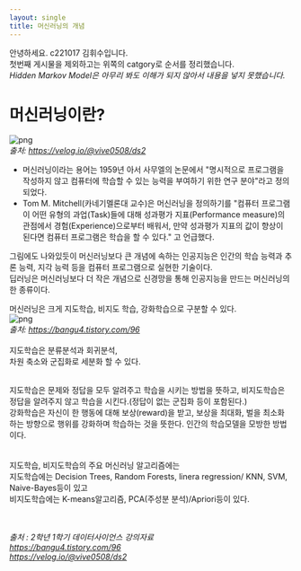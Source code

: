 ```yaml
---
layout: single
title: 머신러닝의 개념
---
```

안녕하세요. c221017 김휘수입니다.<br>
첫번째 게시물을 제외하고는 위쪽의 catgory로 순서를 정리했습니다.<br>
*Hidden Markov Model은 아무리 봐도 이해가 되지 않아서 내용을 넣지 못했습니다.*<br>

# 머신러닝이란?
![png](https://drive.google.com/uc?id=1VuEpvEl4uezs3AMFq5vu6pLOouJsCLUR) <br>
*출처: https://velog.io/@vive0508/ds2*

- 머신러닝이라는 용어는 1959년 아서 사무엘의 논문에서 "명시적으로 프로그램을 작성하지 않고 컴퓨터에 학습할 수 있는 능력을 부여하기 위한 연구 분야"라고 정의되었다. <br>
- Tom M. Mitchell(카네기멜론대 교수)은 머신러닝을 정의하기를 "컴퓨터 프로그램이 어떤 유형의 과업(Task)들에 대해 성과평가 지표(Performance measure)의 관점에서 경험(Experience)으로부터 배워서, 만약 성과평가 지표의 값이 향상이 된다면 컴퓨터 프로그램은 학습을 할 수 있다." 고 언급했다.<br>

그림에도 나와있듯이 머신러닝보다 큰 개념에 속하는 인공지능은 인간의 학습 능력과 추론 능력, 지각 능력 등을 컴퓨터 프로그램으로 실현한 기술이다.<br>
딥러닝은 머신러닝보다 더 작은 개념으로 신경망을 통해 인공지능을 만드는 머신러닝의 한 종류이다. <br>

머신러닝은 크게 지도학습, 비지도 학습, 강화학습으로 구분할 수 있다. <br>
![png](https://drive.google.com/uc?id=1GvKFylYgDEdsnm8ndJT7GO4EezWuHTRM)<br>
*출처: https://bangu4.tistory.com/96* <br>
<br>
지도학습은 분류분석과 회귀분석,<br>
차원 축소와 군집화로 세분화 할 수 있다.<br>
<br>

지도학습은 문제와 정답을 모두 알려주고 학습을 시키는 방법을 뜻하고, 비지도학습은 정답을 알려주지 않고 학습을 시킨다.(정답이 없는 군집화 등이 포함된다.)<br>
강화학습은 자신이 한 행동에 대해 보상(reward)을 받고, 보상을 최대화, 벌을 최소화 하는 방향으로 행위를 강화하며 학습하는 것을 뜻한다. 인간의 학습모델을 모방한 방법이다.<br>
<br>
<br>
지도학습, 비지도학습의 주요 머신러닝 알고리즘에는 <br>
지도학습에는 Decision Trees, Random Forests, linera regression/ KNN, SVM, Naive-Bayes등이 있고<br>
비지도학습에는 K-means알고리즘, PCA(주성분 분석)/Apriori등이 있다.<br>
<br>
<br>

*출처 :* 
*2학년 1학기 데이터사이언스 강의자료* <br>
*https://bangu4.tistory.com/96* <br>
*https://velog.io/@vive0508/ds2*
